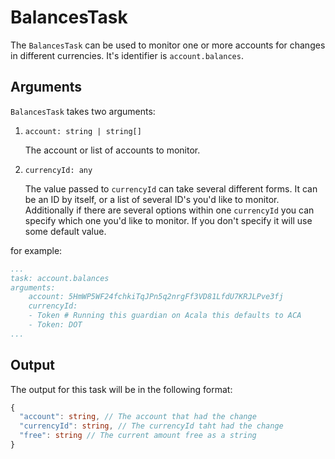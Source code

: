 # BalancesTask

The `BalancesTask` can be used to monitor one or more accounts for changes in different currencies. It's identifier is `account.balances`.

## Arguments

`BalancesTask` takes two arguments:

1) `account: string | string[]`
    
    The account or list of accounts to monitor.

2) `currencyId: any`

    The value passed to `currencyId` can take several different forms. It can be an ID by itself, or a list of several ID's you'd like to monitor. Additionally if there are several options within one `currencyId` you can specify which one you'd like to monitor. If you don't specify it will use some default value.

for example:

```yaml
...
task: account.balances
arguments:
    account: 5HmWP5WF24fchkiTqJPn5q2nrgFf3VD81LfdU7KRJLPve3fj
    currencyId:
    - Token # Running this guardian on Acala this defaults to ACA
    - Token: DOT 
...
```

## Output

The output for this task will be in the following format:

```typescript
{
  "account": string, // The account that had the change
  "currencyId": string, // The currencyId taht had the change
  "free": string // The current amount free as a string
}
```